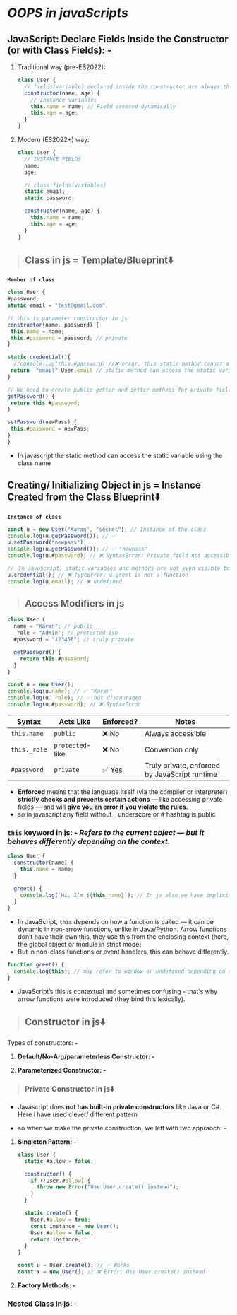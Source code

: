# **_OOPS in javaScripts_**

## **JavaScript: Declare Fields Inside the Constructor (or with Class Fields): -**

1. Traditional way (pre-ES2022):

   ```javascript
   class User {
     // fields(variable) declared inside the constructor are always the intance variable
     constructor(name, age) {
       // Instance variables
       this.name = name; // Field created dynamically
       this.age = age;
     }
   }
   ```

2. Modern (ES2022+) way:

   ```javascript
   class User {
     // INSTANCE FIELDS
     name;
     age;

     // class fields(variables)
     static email;
     static password;

     constructor(name, age) {
       this.name = name;
       this.age = age;
     }
   }
   ```

> ## **Class in js = Template/Blueprint⬇️**

**`Member of class`**

```javascript
class User {
#password;
static email = "test@gmail.com";

// this is parameter constructor in js
constructor(name, password) {
 this.name = name;
 this.#password = password; // private
}

static credential(){
  //console.log(this.#password) //❌ error, this static method cannot access the instance/ non-static variable like in this example here is password is instance variable
 return  "email" User.email // static method can access the static variable only using the class name
}

// We need to create public getter and setter methods for private fields (variables) in order to access and modify their values from outside the class(using instance)
getPassword() {
 return this.#password;
}

setPassword(newPass) {
 this.#password = newPass;
}
}
```

- In javascript the static method can access the static variable using the class name

## **Creating/ Initializing Object in js = Instance Created from the Class Blueprint⬇️**

**`Instance of class`**

```javascript
const u = new User("Karan", "secret"); // Instance of the class
console.log(u.getPassword()); // ✅
u.setPassword("newpass");
console.log(u.getPassword()); // ✅ "newpass"
console.log(u.#password); // ❌ SyntaxError: Private field not accessible

// ℹ️In JavaScript, static variables and methods are not even visible to the instance.⬇️
u.credential(); // ❌ TypeError: u.greet is not a function
console.log(u.email); // ❌ undefined
```

> ## **Access Modifiers in js**

```javascript
class User {
  name = "Karan"; // public
  _role = "Admin"; // protected-ish
  #password = "123456"; // truly private

  getPassword() {
    return this.#password;
  }
}

const u = new User();
console.log(u.name); // ✅ "Karan"
console.log(u._role); // ✅ but discouraged
console.log(u.#password); // ❌ SyntaxError
```

| Syntax       | Acts Like        | Enforced? | Notes                                         |
| ------------ | ---------------- | --------- | --------------------------------------------- |
| `this.name`  | `public`         | ❌ No     | Always accessible                             |
| `this._role` | `protected`-like | ❌ No     | Convention only                               |
| `#password`  | `private`        | ✅ Yes    | Truly private, enforced by JavaScript runtime |

- **Enforced** means that the language itself (via the compiler or interpreter) **strictly checks and prevents certain actions** — like accessing private fields — and will **give you an error if you violate the rules.**
- so in javascript any field without \_ underscore or # hashtag is public

### **`this`** keyword in js: - _Refers to the current object — but it behaves differently depending on the context._

```javascript
class User {
  constructor(name) {
    this.name = name;
  }

  greet() {
    console.log(`Hi, I’m ${this.name}`); // In js also we have implicit this in non-static method
  }
}
```

- In JavaScript, `this` depends on how a function is called — it can be dynamic in non-arrow functions, unlike in Java/Python. Arrow functions don’t have their own this, they use this from the enclosing context (here, the global object or module in strict mode)
- But in non-class functions or event handlers, this can behave differently.

```javascript
function greet() {
  console.log(this); // may refer to window or undefined depending on strict mode
}
```

- JavaScript’s this is contextual and sometimes confusing - that's why arrow functions were introduced (they bind this lexically).

> ## **Constructor in js⬇️**

Types of constructors: -

1. **Default/No-Arg/parameterless Constructor: -**

2. **Parameterized Constructor: -**

> ### Private Constructor in js⬇️

- Javascript does **not has built-in private constructors** like Java or C#. Here i have used clever/ different pattern

- so when we make the private construction, we left with two appraoch: -

1. **Singleton Pattern: -**

   ```javascript
   class User {
     static #allow = false;

     constructor() {
       if (!User.#allow) {
         throw new Error("Use User.create() instead");
       }
     }

     static create() {
       User.#allow = true;
       const instance = new User();
       User.#allow = false;
       return instance;
     }
   }
   ```

   ```javascript
   const u = User.create(); // ✅ Works
   const x = new User(); // ❌ Error: Use User.create() instead
   ```

2. **Factory Methods: -**

### **Nested Class in js: -**
